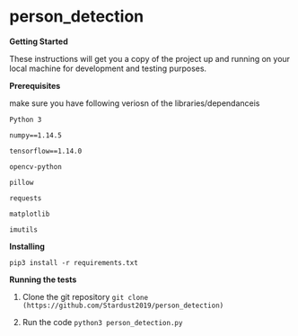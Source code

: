 # person_detection

**Getting Started**

These instructions will get you a copy of the project up and running on your local machine for development and testing purposes.

**Prerequisites**

make sure you have following veriosn of the libraries/dependanceis 

`Python 3`

`numpy==1.14.5`

`tensorflow==1.14.0`

`opencv-python`

`pillow`

`requests`

`matplotlib`

`imutils`

**Installing**

`pip3 install -r requirements.txt`

**Running the tests**

1. Clone the git repository 
`git clone (https://github.com/Stardust2019/person_detection)`

2. Run the code 
`python3 person_detection.py`
